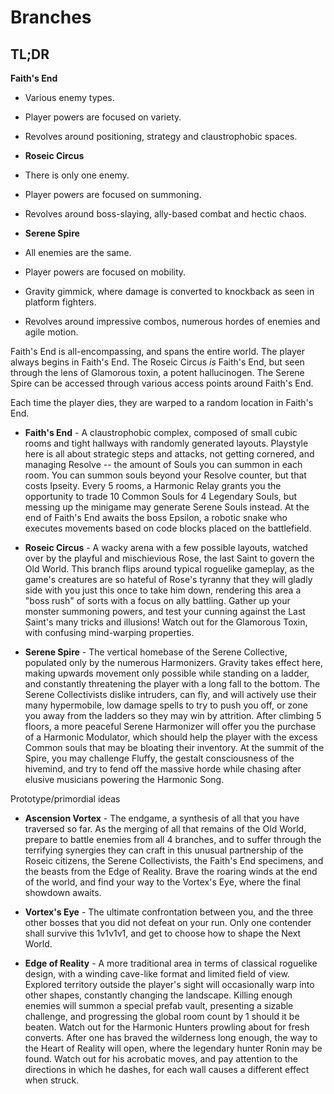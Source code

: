 # Branches

## TL;DR

**Faith's End**

* Various enemy types.
* Player powers are focused on variety.
* Revolves around positioning, strategy and claustrophobic spaces.

* **Roseic Circus**

* There is only one enemy.
* Player powers are focused on summoning.
* Revolves around boss-slaying, ally-based combat and hectic chaos.

* **Serene Spire**

* All enemies are the same.
* Player powers are focused on mobility.
* Gravity gimmick, where damage is converted to knockback as seen in platform fighters.
* Revolves around impressive combos, numerous hordes of enemies and agile motion.

Faith's End is all-encompassing, and spans the entire world. The player always begins in Faith's End. The Roseic Circus *is* Faith's End, but seen through the lens of Glamorous toxin, a potent hallucinogen. The Serene Spire can be accessed through various access points around Faith's End.

Each time the player dies, they are warped to a random location in Faith's End.

* **Faith's End** - A claustrophobic complex, composed of small cubic rooms and tight hallways with randomly generated layouts. Playstyle here is all about strategic steps and attacks, not getting cornered, and managing Resolve -- the amount of Souls you can summon in each room. You can summon souls beyond your Resolve counter, but that costs Ipseity. Every 5 rooms, a Harmonic Relay grants you the opportunity to trade 10 Common Souls for 4 Legendary Souls, but messing up the minigame may generate Serene Souls instead. At the end of Faith's End awaits the boss Epsilon, a robotic snake who executes movements based on code blocks placed on the battlefield.

* **Roseic Circus** - A wacky arena with a few possible layouts, watched over by the playful and mischievious Rose, the last Saint to govern the Old World. This branch flips around typical roguelike gameplay, as the game's creatures are so hateful of Rose's tyranny that they will gladly side with you just this once to take him down, rendering this area a "boss rush" of sorts with a focus on ally battling. Gather up your monster summoning powers, and test your cunning against the Last Saint's many tricks and illusions! Watch out for the Glamorous Toxin, with confusing mind-warping properties.

* **Serene Spire** - The vertical homebase of the Serene Collective, populated only by the numerous Harmonizers. Gravity takes effect here, making upwards movement only possible while standing on a ladder, and constantly threatening the player with a long fall to the bottom. The Serene Collectivists dislike intruders, can fly, and will actively use their many hypermobile, low damage spells to try to push you off, or zone you away from the ladders so they may win by attrition. After climbing 5 floors, a more peaceful Serene Harmonizer will offer you the purchase of a Harmonic Modulator, which should help the player with the excess Common souls that may be bloating their inventory. At the summit of the Spire, you may challenge Fluffy, the gestalt consciousness of the hivemind, and try to fend off the massive horde while chasing after elusive musicians powering the Harmonic Song.

Prototype/primordial ideas

* **Ascension Vortex** - The endgame, a synthesis of all that you have traversed so far. As the merging of all that remains of the Old World, prepare to battle enemies from all 4 branches, and to suffer through the terrifying synergies they can craft in this unusual partnership of the Roseic citizens, the Serene Collectivists, the Faith's End specimens, and the beasts from the Edge of Reality. Brave the roaring winds at the end of the world, and find your way to the Vortex's Eye, where the final showdown awaits.

* **Vortex's Eye** - The ultimate confrontation between you, and the three other bosses that you did not defeat on your run. Only one contender shall survive this 1v1v1v1, and get to choose how to shape the Next World.

* **Edge of Reality** - A more traditional area in terms of classical roguelike design, with a winding cave-like format and limited field of view. Explored territory outside the player's sight will occasionally warp into other shapes, constantly changing the landscape. Killing enough enemies will summon a special prefab vault, presenting a sizable challenge, and progressing the global room count by 1 should it be beaten. Watch out for the Harmonic Hunters prowling about for fresh converts. After one has braved the wilderness long enough, the way to the Heart of Reality will open, where the legendary hunter Ronin may be found. Watch out for his acrobatic moves, and pay attention to the directions in which he dashes, for each wall causes a different effect when struck.